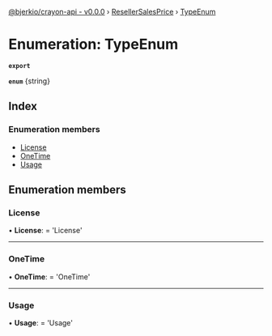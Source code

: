 [@bjerkio/crayon-api - v0.0.0](../README.md) › [ResellerSalesPrice](../modules/resellersalesprice.md) › [TypeEnum](resellersalesprice.typeenum.md)

# Enumeration: TypeEnum

**`export`** 

**`enum`** {string}

## Index

### Enumeration members

* [License](resellersalesprice.typeenum.md#license)
* [OneTime](resellersalesprice.typeenum.md#onetime)
* [Usage](resellersalesprice.typeenum.md#usage)

## Enumeration members

###  License

• **License**: =  <any> 'License'

___

###  OneTime

• **OneTime**: =  <any> 'OneTime'

___

###  Usage

• **Usage**: =  <any> 'Usage'
